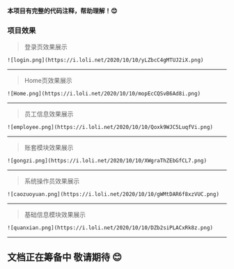 #### 本项目有完整的代码注释，帮助理解！😊

### 项目效果

>登录页效果展示

```
![login.png](https://i.loli.net/2020/10/10/yLZbcC4gMTUJ2iX.png)
```

---

>Home页效果展示

```
![Home.png](https://i.loli.net/2020/10/10/mopEcCQSvB6Ad8i.png)
```

---

>员工信息效果展示

```
![employee.png](https://i.loli.net/2020/10/10/Qoxk9WJC5LuqfVi.png)
```

---

>账套模块效果展示

```
![gongzi.png](https://i.loli.net/2020/10/10/XWgraThZEbGfCL7.png)
```



---

>系统操作员效果展示

```
![caozuoyuan.png](https://i.loli.net/2020/10/10/gWMtDAR6f8xzVUC.png)
```

---

>基础信息模块效果展示

```
![quanxian.png](https://i.loli.net/2020/10/10/DZb2siPLACxRk8z.png)
```

---



## 文档正在筹备中 敬请期待 😊